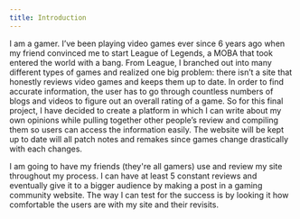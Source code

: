 ```yaml
---
title: Introduction
---
```


I am a gamer. I’ve been playing video games ever since 6 years ago when my friend convinced me to start League of Legends, a MOBA that took entered the world with a bang. From League, I branched out into many different types of games and realized one big problem: there isn’t a site that honestly reviews video games and keeps them up to date. In order to find accurate information, the user has to go through countless numbers of blogs and videos to figure out an overall rating of a game. So for this final project, I have decided to create a platform in which I can write about my own opinions while pulling together other people’s review and compiling them so users can access the information easily. The website will be kept up to date will all patch notes and remakes since games change drastically with each changes.

I am going to have my friends (they're all gamers) use and review my site throughout my process. I can have at least 5 constant reviews and eventually give it to a bigger audience by making a post in a gaming community website. The way I can test for the success is by looking it how comfortable the users are with my site and their revisits.
